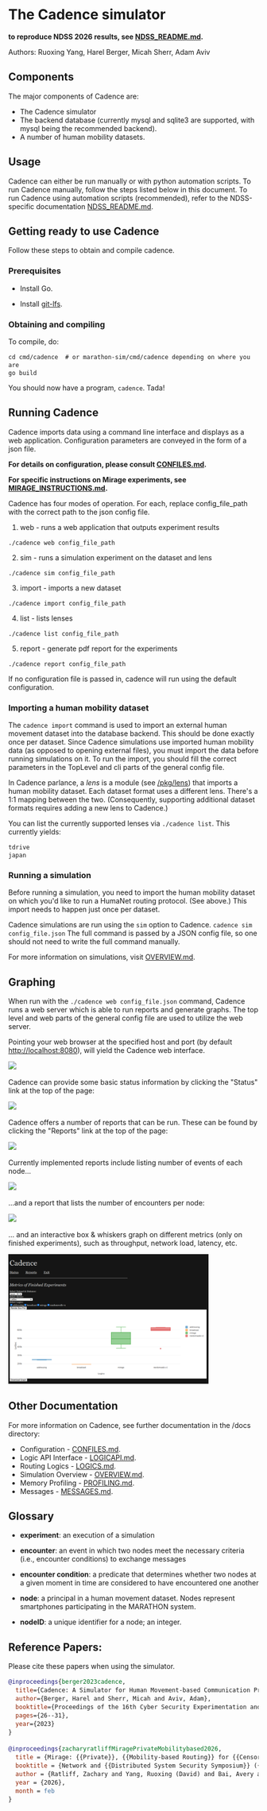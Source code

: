 # The Cadence simulator

**to reproduce NDSS 2026 results, see [NDSS_README.md](NDSS_README.md).**

Authors: Ruoxing Yang, Harel Berger, Micah Sherr, Adam Aviv

## Components

The major components of Cadence are:

* The Cadence simulator
* The backend database (currently mysql and sqlite3 are supported, with mysql
  being the recommended backend).
* A number of human mobility datasets. 

## Usage

Cadence can either be run manually or with python automation scripts. To run Cadence manually, follow the steps listed below in this document. To run Cadence using automation scripts (recommended), refer to the NDSS-specific documentation [NDSS_README.md](NDSS_README.md).

## Getting ready to use Cadence

Follow these steps to obtain and compile cadence. 

### Prerequisites

* Install Go.

* Install [git-lfs](https://git-lfs.com/).

### Obtaining and compiling

To compile, do:

```
cd cmd/cadence  # or marathon-sim/cmd/cadence depending on where you are
go build
```

You should now have a program, `cadence`.  Tada!


## Running Cadence

Cadence imports data using a command line interface and displays as a web application. Configuration parameters are conveyed in the form of a json file.

**For details on configuration, please consult [CONFILES.md](docs/CONFILES.md).**

**For specific instructions on Mirage experiments, see [MIRAGE_INSTRUCTIONS.md](MIRAGE_INSTRUCTIONS.md).**

Cadence has four modes of operation. For each, replace config_file_path with the correct path to the json config file.

1. web - runs a web application that outputs experiment results

```
./cadence web config_file_path
```

2. sim - runs a simulation experiment on the dataset and lens

```
./cadence sim config_file_path
```

3. import - imports a new dataset

```
./cadence import config_file_path
```

4. list - lists lenses

```
./cadence list config_file_path
```

5. report - generate pdf report for the experiments
```
./cadence report config_file_path
```

If no configuration file is passed in, cadence will run using the default configuration. 

  
### Importing a human mobility dataset

The `cadence import` command is used to import an external human movement
dataset into the database backend.  This should be done exactly once per
dataset.  Since Cadence simulations use imported human mobility data (as opposed
to opening external files), you must import the data before running simulations
on it. To run the import, you should fill the correct parameters in the TopLevel and cli parts of the general config file.

In Cadence parlance, a *lens* is a module (see [/pkg/lens](/pkg/lens)) that
imports a human mobility dataset.  Each dataset format uses a different lens.
There's a 1:1 mapping between the two.  (Consequently, supporting additional
dataset formats requires adding a new lens to Cadence.)

You can list the currently supported lenses via `./cadence list`.  This
currently yields:

```
tdrive
japan
```

### Running a simulation

Before running a simulation, you need to import the human mobility dataset on which you'd like to run a HumaNet routing protocol.  (See above.)  This import needs to happen just once per dataset.

Cadence simulations are run using the `sim` option to Cadence.  `cadence sim config_file.json` 
The full command is passed by a JSON config file, so one should not need to write the full command manually. 

For more information on simulations, visit [OVERVIEW.md](docs/OVERVIEW.md).

## Graphing

When run with the `./cadence web config_file.json` command, Cadence runs a web server which is able to run reports and generate graphs. The top level and web parts of the general config file are used to utilize the web server.

Pointing your web browser at the specified host and port (by default [http://localhost:8080](http://localhost:8080)), will yield the Cadence web interface.

<img src="imgs/1.png" width="50%">

Cadence can provide some basic status information by clicking the "Status" link at the top of the page:

<img src="imgs/2.png" width="50%">

Cadence offers a number of reports that can be run.  These can be found by clicking the "Reports" link at the top of the page:

<img src="imgs/3.png" width="50%">

Currently implemented reports include listing number of events of each node...

<img src="imgs/4.png" width="50%">

...and a report that lists the number of encounters per node:

<img src="imgs/5.png" width="50%">

... and an interactive box & whiskers graph on different metrics (only on finished experiments), such as throughput, network load, latency, etc.

<img src="imgs/box_whiskers.png" width="80%">

## Other Documentation

For more information on Cadence, see further documentation in the /docs directory:

* Configuration - [CONFILES.md](docs/CONFILES.md).
* Logic API Interface - [LOGICAPI.md](docs/LOGICAPI.md).
* Routing Logics - [LOGICS.md](docs/LOGICS.md).
* Simulation Overview - [OVERVIEW.md](docs/OVERVIEW.md).
* Memory Profiling - [PROFILING.md](docs/PROFILING.md).
* Messages - [MESSAGES.md](docs/MESSAGES.md).

## Glossary

* **experiment**: an execution of a simulation

* **encounter**: an event in which two nodes meet the necessary criteria (i.e., encounter conditions) to exchange messages

* **encounter condition**: a predicate that determines whether two nodes at a given moment in time are considered to have encountered one another

* **node**: a principal in a human movement dataset.  Nodes represent smartphones participating in the MARATHON system.

* **nodeID**: a unique identifier for a node; an integer.

## Reference Papers: 

Please cite these papers when using the simulator.

```bibtex
@inproceedings{berger2023cadence,
  title={Cadence: A Simulator for Human Movement-based Communication Protocols},
  author={Berger, Harel and Sherr, Micah and Aviv, Adam},
  booktitle={Proceedings of the 16th Cyber Security Experimentation and Test Workshop},
  pages={26--31},
  year={2023}
}

@inproceedings{zacharyratliffMiragePrivateMobilitybased2026,
  title = {Mirage: {{Private}}, {{Mobility-based Routing}} for {{Censorship Evasion}}},
  booktitle = {Network and {{Distributed System Security Symposium}} ({{NDSS}})},
  author = {Ratliff, Zachary and Yang, Ruoxing (David) and Bai, Avery and Berger, Harel and Sherr, Micah and Mickens, James},
  year = {2026},
  month = feb
}

